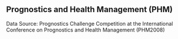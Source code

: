 ## Prognostics and Health Management (PHM)  
Data Source: Prognostics Challenge Competition at the International Conference on Prognostics and Health Management (PHM2008)
